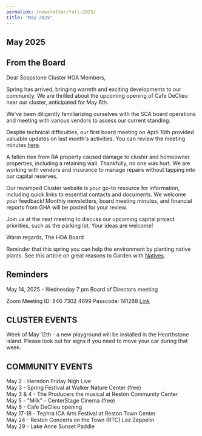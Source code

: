 ```yaml
---
permalink: /newsletter/fall-2025/
title: "May 2025"
---
```


## May 2025

## From the Board

Dear Soapstone Cluster HOA Members,

Spring has arrived, bringing warmth and exciting developments to our community. We are thrilled about the upcoming opening of Cafe DeClieu near our cluster, anticipated for May 6th.

We've been diligently familiarizing ourselves with the SCA board operations and meeting with various vendors to assess our current standing.

Despite technical difficulties, our first board meeting on April 16th provided valuable updates on last month's activities. You can review the meeting minutes [here](https://docs.google.com/document/d/15rQ9ToDfrzOQHw_eH-nnpeS_NYOBGD5q/edit?usp=sharing&ouid=112715785925501502631&rtpof=true&sd=true&utm_source=hs_email&utm_medium=email&_hsenc=p2ANqtz-9FkEMRWHBwimFSA2fmBd8mU2LLXe_W8oCKjcgG32wZBVMDaocsJMvImA6XG17k0iEv_JO4).

A fallen tree from RA property caused damage to cluster and homeowner properties, including a retaining wall. Thankfully, no one was hurt. We are working with vendors and insurance to manage repairs without tapping into our capital reserves.

Our revamped Cluster website is your go-to resource for information, including quick links to essential contacts and documents. We welcome your feedback! Monthly newsletters, board meeting minutes, and financial reports from GHA will be posted for your review.

Join us at the next meeting to discuss our upcoming capital project priorities, such as the parking lot. Your ideas are welcome!

Warm regards,
The HOA Board

Reminder that this spring you can help the environment by planting native plants. See this article on great reasons to Garden with [Natives](https://www.plantnovanatives.org/post/five-great-reasons-to-garden-with-natives?utm_source=hs_email&utm_medium=email&_hsenc=p2ANqtz-9FkEMRWHBwimFSA2fmBd8mU2LLXe_W8oCKjcgG32wZBVMDaocsJMvImA6XG17k0iEv_JO4).

## Reminders
May 14, 2025 - Wednesday 7 pm
Board of Directors meeting

Zoom Meeting ID: 846 7302 4699
Passcode: 141288
[Link](https://us06web.zoom.us/j/84673024699?pwd=BvakfEFaF2tb8TuHl75eiXaC8ApJvM.1)

## CLUSTER EVENTS

Week of May 12th - a new playground will be installed in the Hearthstone island. Please look out for signs if you need to move your car during that week.

## COMMUNITY EVENTS

May 2 - Herndon Friday Nigh Live  
May 3 - Spring Festival at Walker Nature Center (free)  
May 3 & 4 - The Producers the musical at Reston Community Center  
May 5 - "Milk" - CenterStage Cinema (free)  
May 6 - Cafe DeClieu opening  
May 17-18 - Tephra ICA Arts Festival at Reston Town Center  
May 24 - Reston Concerts on the Town (RTC) Lez Zeppelin  
May 29 - Lake Anne Sunset Paddle  
